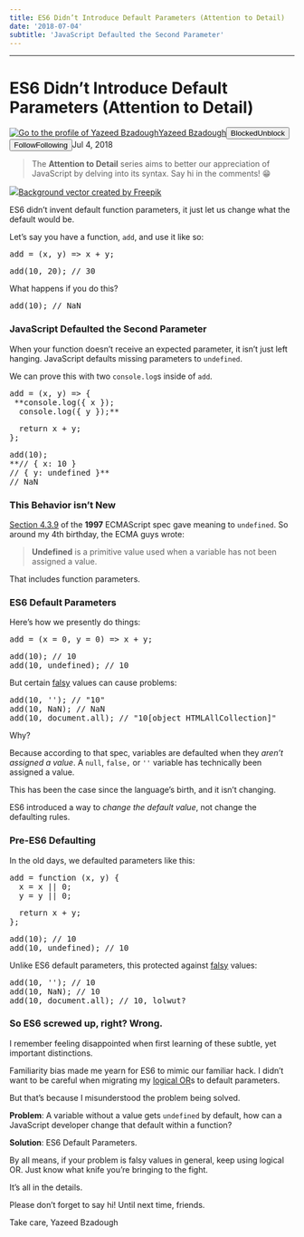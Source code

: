 ```yaml
---
title: ES6 Didn’t Introduce Default Parameters (Attention to Detail)
date: '2018-07-04'
subtitle: 'JavaScript Defaulted the Second Parameter'
---
```


* * *

# ES6 Didn’t Introduce Default Parameters (Attention to Detail)

[![Go to the profile of Yazeed Bzadough](https://cdn-images-1.medium.com/fit/c/100/100/1*D0_8f6gW_H8ufCLRpsjVtA@2x.jpeg)](https://medium.com/@yazeedb?source=post_header_lockup)[Yazeed Bzadough](https://medium.com/@yazeedb)<span class="followState js-followState" data-user-id="93124e8e38fc"><button class="button button--smallest u-noUserSelect button--withChrome u-baseColor--buttonNormal button--withHover button--unblock js-unblockButton u-marginLeft10 u-xs-hide" data-action="sign-up-prompt" data-sign-in-action="toggle-block-user" data-requires-token="true" data-redirect="https://medium.com/@yazeedb/es6-didnt-introduce-default-parameters-attention-to-detail-3a081d3f0387" data-action-source="post_header_lockup"><span class="button-label  button-defaultState">Blocked</span><span class="button-label button-hoverState">Unblock</span></button><button class="button button--primary button--smallest button--dark u-noUserSelect button--withChrome u-accentColor--buttonDark button--follow js-followButton u-marginLeft10 u-xs-hide" data-action="sign-up-prompt" data-sign-in-action="toggle-subscribe-user" data-requires-token="true" data-redirect="https://medium.com/_/subscribe/user/93124e8e38fc" data-action-source="post_header_lockup-93124e8e38fc-------------------------follow_byline"><span class="button-label  button-defaultState js-buttonLabel">Follow</span><span class="button-label button-activeState">Following</span></button></span><time datetime="2018-07-05T02:42:07.911Z">Jul 4, 2018</time><span class="middotDivider u-fontSize12"></span><span class="readingTime" title="2 min read"></span>

> The **Attention to Detail** series aims to better our appreciation of JavaScript by delving into its syntax. Say hi in the comments! 😁

![](https://cdn-images-1.medium.com/max/1600/1*r6RChRNt3ampPhEPoTgfPQ.jpeg)[Background vector created by Freepik](https://www.freepik.com/free-vector/hand-holding-magnifying-glass-in-flat-style_2034694.htm)

ES6 didn’t invent default function parameters, it just let us change what the default would be.

Let’s say you have a function, `add`, and use it like so:

<pre name="dc43" id="dc43" class="graf graf--pre graf-after--p">add = (x, y) => x + y;</pre>

<pre name="c4b6" id="c4b6" class="graf graf--pre graf-after--pre">add(10, 20); // 30</pre>

What happens if you do this?

<pre name="f4ba" id="f4ba" class="graf graf--pre graf-after--p">add(10); // NaN</pre>

### JavaScript Defaulted the Second Parameter

When your function doesn’t receive an expected parameter, it isn’t just left hanging. JavaScript defaults missing parameters to `undefined`.

We can prove this with two `console.log`s inside of `add`.

<pre name="d42c" id="d42c" class="graf graf--pre graf-after--p">add = (x, y) => {
 **console.log({ x });
  console.log({ y });**</pre>

<pre name="3adb" id="3adb" class="graf graf--pre graf-after--pre">  return x + y;
};</pre>

<pre name="4947" id="4947" class="graf graf--pre graf-after--pre">add(10);
**// { x: 10 }
// { y: undefined }**
// NaN</pre>

### This Behavior isn’t New

[Section 4.3.9](https://www.ecma-international.org/publications/files/ECMA-ST-ARCH/ECMA-262,%201st%20edition,%20June%201997.pdf#sec-4.3.9) of the **1997** ECMAScript spec gave meaning to `undefined`. So around my 4th birthday, the ECMA guys wrote:

> **Undefined** is a primitive value used when a variable has not been assigned a value.

That includes function parameters.

### ES6 Default Parameters

Here’s how we presently do things:

<pre name="bc14" id="bc14" class="graf graf--pre graf-after--p">add = (x = 0, y = 0) => x + y;</pre>

<pre name="b4d9" id="b4d9" class="graf graf--pre graf-after--pre">add(10); // 10
add(10, undefined); // 10</pre>

But certain [falsy](https://developer.mozilla.org/en-US/docs/Glossary/falsy) values can cause problems:

<pre name="61f5" id="61f5" class="graf graf--pre graf-after--p">add(10, ''); // "10"
add(10, NaN); // NaN
add(10, document.all); // "10[object HTMLAllCollection]"</pre>

Why?

Because according to that spec, variables are defaulted when they _aren’t assigned a value_. A `null`, `false,` or `''` variable has technically been assigned a value.

This has been the case since the language’s birth, and it isn’t changing.

ES6 introduced a way to _change the default value_, not change the defaulting rules.

### Pre-ES6 Defaulting

In the old days, we defaulted parameters like this:

<pre name="ba16" id="ba16" class="graf graf--pre graf-after--p">add = function (x, y) {
  x = x || 0;
  y = y || 0;</pre>

<pre name="09aa" id="09aa" class="graf graf--pre graf-after--pre">  return x + y;
};</pre>

<pre name="0f9f" id="0f9f" class="graf graf--pre graf-after--pre">add(10); // 10
add(10, undefined); // 10</pre>

Unlike ES6 default parameters, this protected against [falsy](https://developer.mozilla.org/en-US/docs/Glossary/falsy) values:

<pre name="8ad4" id="8ad4" class="graf graf--pre graf-after--p">add(10, ''); // 10
add(10, NaN); // 10
add(10, document.all); // 10, lolwut?</pre>

### So ES6 screwed up, right? Wrong.

I remember feeling disappointed when first learning of these subtle, yet important distinctions.

Familiarity bias made me yearn for ES6 to mimic our familiar hack. I didn’t want to be careful when migrating my [logical OR](https://developer.mozilla.org/en-US/docs/Web/JavaScript/Reference/Operators/Logical_Operators)s to default parameters.

But that’s because I misunderstood the problem being solved.

**Problem**: A variable without a value gets `undefined` by default, how can a JavaScript developer change that default within a function?

**Solution**: ES6 Default Parameters.

By all means, if your problem is falsy values in general, keep using logical OR. Just know what knife you’re bringing to the fight.

It’s all in the details.

Please don’t forget to say hi! Until next time, friends.

Take care,
Yazeed Bzadough
  